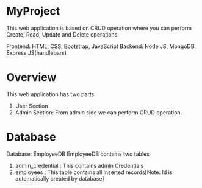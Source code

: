 # MyProject
This web application is based on CRUD operation where you can perform Create, Read, Update and Delete operations.

Frontend: HTML, CSS, Bootstrap, JavaScript
Backend: Node JS, MongoDB, Express JS(handlebars)

# Overview
This web application has two parts
1. User Section
2. Admin Section: From admin side we can perform CRUD operation.

# Database
Database: EmployeeDB
EmployeeDB contains two tables
1. admin_credential : This contains admin Credentials
2. employees : This table contains all inserted records[Note: Id is automatically created by database]